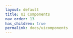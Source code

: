 ```yaml
---
layout: default
title: UI Components
nav_order: 13
has_children: true
permalink: docs/uicomponents
---
```

